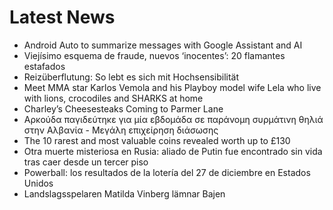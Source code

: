 # Latest News
-  Android Auto to summarize messages with Google Assistant and AI
-  Viejísimo esquema de fraude, nuevos ‘inocentes’: 20 flamantes estafados
-  Reizüberflutung: So lebt es sich mit Hochsensibilität
-  Meet MMA star Karlos Vemola and his Playboy model wife Lela who live with lions, crocodiles and SHARKS at home
-  Charley’s Cheesesteaks Coming to Parmer Lane
-  Αρκούδα παγιδεύτηκε για μία εβδομάδα σε παράνομη συρμάτινη θηλιά στην Αλβανία - Μεγάλη επιχείρηση διάσωσης
-  The 10 rarest and most valuable coins revealed worth up to £130
-  Otra muerte misteriosa en Rusia: aliado de Putin fue encontrado sin vida tras caer desde un tercer piso
-  Powerball: los resultados de la lotería del 27 de diciembre en Estados Unidos
-  Landslagsspelaren Matilda Vinberg lämnar Bajen
